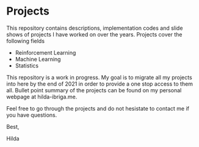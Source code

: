# Projects  
This repository contains descriptions, implementation codes and slide shows of projects I have worked on over the years. Projects cover the following fields

- Reinforcement Learning  
- Machine Learning 
- Statistics

This repository is a work in progress. My goal is to migrate all my projects into here by the end of 2021 in order to provide a one stop access to them all. Bullet point summary of the projects can be found on my personal webpage at hilda-ibriga.me.

Feel free to go through the projects and do not hesistate to contact me if you have questions.

Best,

Hilda
